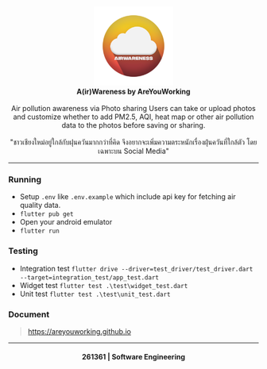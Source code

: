 <p align="center">
  <img src="https://raw.githubusercontent.com/0736b/0736b/main/Previews/AIRWARENESS_LOGO.png" width="160px"/>
  <br>
  <b>A(ir)Wareness by AreYouWorking</b>
  <br>
  <br>
  Air pollution awareness via Photo sharing
  Users can take or upload photos and customize whether to add PM2.5, AQI, heat map or other air pollution data to the photos before saving or sharing.
  <br>
  <br>
  "ชาวเชียงใหม่อยู่ใกล้กับฝุนควันมากกว่าที่คิด จึงอยากจะเพิ่มความตระหนักเรื่องฝุ่นควันที่ใกล้ตัว โดยเฉพาะบน Social Media"
</p>

<hr>

### Running
- Setup `.env` like `.env.example` which include api key for fetching air quality data.
- `flutter pub get`
- Open your android emulator
- `flutter run`

### Testing
- Integration test `flutter drive --driver=test_driver/test_driver.dart --target=integration_test/app_test.dart`
- Widget test `flutter test .\test\widget_test.dart`
- Unit test `flutter test .\test\unit_test.dart`

### Document
> https://areyouworking.github.io

 <hr>
 <h4 align="center">261361 | Software Engineering</h4>


<!-- # app

A new Flutter project.

## Getting Started

This project is a starting point for a Flutter application.

A few resources to get you started if this is your first Flutter project:

- [Lab: Write your first Flutter app](https://docs.flutter.dev/get-started/codelab)
- [Cookbook: Useful Flutter samples](https://docs.flutter.dev/cookbook)

For help getting started with Flutter development, view the
[online documentation](https://docs.flutter.dev/), which offers tutorials,
samples, guidance on mobile development, and a full API reference. -->

<!-- # Air-pollution-awareness -->
<!-- passion : ชาวเชียงใหม่อยู่ใกล้กับฝุนควันมากกว่าที่คิด จึงอยากจะเพิ่มความตระหนักเรื่องฝุ่นควันที่ใกล้ตัว โดยเฉพาะบน Social Media -->
